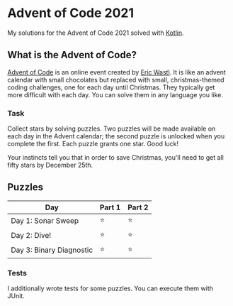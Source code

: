 # Advent of Code 2021

My solutions for the Advent of Code 2021 solved with [Kotlin](https://kotlinlang.org/).

## What is the Advent of Code?

[Advent of Code](https://adventofcode.com/2021) is an online event created
by [Eric Wastl](https://twitter.com/ericwastl). It is like an advent calendar with small chocolates but replaced with
small, christmas-themed coding challenges, one for each day until Christmas. They typically get more difficult with each
day. You can solve them in any language you like.

### Task

Collect stars by solving puzzles. Two puzzles will be made available on each day in the Advent calendar; the second
puzzle is unlocked when you complete the first. Each puzzle grants one star. Good luck!

Your instincts tell you that in order to save Christmas, you'll need to get all fifty stars by December 25th.

## Puzzles

| Day                      | Part 1 | Part 2 |
|--------------------------|--------|--------|
| Day 1: Sonar Sweep       | ⭐      | ⭐      |
| Day 2: Dive!             | ⭐      | ⭐      |
| Day 3: Binary Diagnostic | ⭐      | ⭐      |

### Tests

I additionally wrote tests for some puzzles. You can execute them with JUnit.
